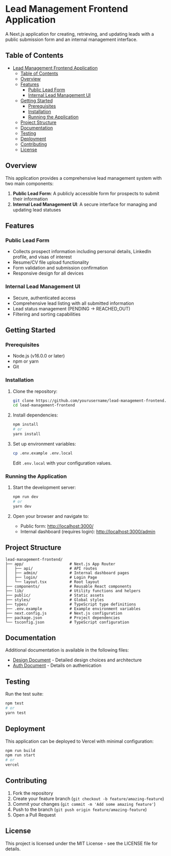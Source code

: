 # Lead Management Frontend Application

A Next.js application for creating, retrieving, and updating leads with a public submission form and an internal management interface.

## Table of Contents

- [Lead Management Frontend Application](#lead-management-frontend-application)
  - [Table of Contents](#table-of-contents)
  - [Overview](#overview)
  - [Features](#features)
    - [Public Lead Form](#public-lead-form)
    - [Internal Lead Management UI](#internal-lead-management-ui)
  - [Getting Started](#getting-started)
    - [Prerequisites](#prerequisites)
    - [Installation](#installation)
    - [Running the Application](#running-the-application)
  - [Project Structure](#project-structure)
  - [Documentation](#documentation)
  - [Testing](#testing)
  - [Deployment](#deployment)
  - [Contributing](#contributing)
  - [License](#license)

## Overview

This application provides a comprehensive lead management system with two main components:

1. **Public Lead Form**: A publicly accessible form for prospects to submit their information
2. **Internal Lead Management UI**: A secure interface for managing and updating lead statuses

## Features

### Public Lead Form
- Collects prospect information including personal details, LinkedIn profile, and visas of interest
- Resume/CV file upload functionality
- Form validation and submission confirmation
- Responsive design for all devices

### Internal Lead Management UI
- Secure, authenticated access
- Comprehensive lead listing with all submitted information
- Lead status management (PENDING → REACHED_OUT)
- Filtering and sorting capabilities

## Getting Started

### Prerequisites

- Node.js (v16.0.0 or later)
- npm or yarn
- Git

### Installation

1. Clone the repository:
   ```bash
   git clone https://github.com/yourusername/lead-management-frontend.git
   cd lead-management-frontend
   ```

2. Install dependencies:
   ```bash
   npm install
   # or
   yarn install
   ```

3. Set up environment variables:
   ```bash
   cp .env.example .env.local
   ```
   
   Edit `.env.local` with your configuration values.

### Running the Application

1. Start the development server:
   ```bash
   npm run dev
   # or
   yarn dev
   ```

2. Open your browser and navigate to:
   - Public form: [http://localhost:3000/](http://localhost:3000/)
   - Internal dashboard (requires login): [http://localhost:3000/admin](http://localhost:3000/admin)

## Project Structure

```
lead-management-frontend/
├── app/                    # Next.js App Router
│   ├── api/                # API routes
│   ├── admin/              # Internal dashboard pages
│   ├── login/              # Login Page
│   └── layout.tsx          # Root layout
├── components/             # Reusable React components
├── lib/                    # Utility functions and helpers
├── public/                 # Static assets
├── styles/                 # Global styles
├── types/                  # TypeScript type definitions
├── .env.example            # Example environment variables
├── next.config.js          # Next.js configuration
├── package.json            # Project dependencies
└── tsconfig.json           # TypeScript configuration
```

## Documentation

Additional documentation is available in the following files:

- [Design Document](./DESIGN.md) - Detailed design choices and architecture
- [Auth Document](./AUTH.md) - Details on authenication

## Testing

Run the test suite:

```bash
npm test
# or
yarn test
```

## Deployment

This application can be deployed to Vercel with minimal configuration:

```bash
npm run build
npm run start
# or
vercel
```

## Contributing

1. Fork the repository
2. Create your feature branch (`git checkout -b feature/amazing-feature`)
3. Commit your changes (`git commit -m 'Add some amazing feature'`)
4. Push to the branch (`git push origin feature/amazing-feature`)
5. Open a Pull Request

## License

This project is licensed under the MIT License - see the LICENSE file for details.